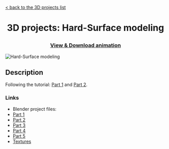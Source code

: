 [< back to the 3D projects list](../ "3D projects list")

<h1 align="center">3D projects: Hard-Surface modeling</p></h1>

<h3><p align="center"><a href="Hard-Surface modeling.mp4" title="View & Download animation">View & Download animation</a></p></h3>

![Hard-Surface modeling](Hard-Surface%20modeling.gif "Hard-Surface modeling")

## Description

Following the tutorial: [Part 1](https://www.youtube.com/watch?v=q7fCWyEhSGw) and [Part 2](https://www.youtube.com/watch?v=u3G01woL6ZI).

### Links

-   Blender project files:
   -   [Part 1](Part1.blend "Download Blender project file")
   -   [Part 2](Part2.blend "Download Blender project file")
   -   [Part 3](Part3.blend "Download Blender project file")
   -   [Part 4](Part4.blend "Download Blender project file")
   -   [Part 5](Part5.blend "Download Blender project file")
-   [Textures](https://minhaskamal.github.io/DownGit/#/home?url=https://github.com/npanuhin/Artwork/tree/master/3D/Hard-Surface%20modeling/Textures "Download Textures")